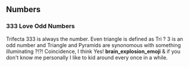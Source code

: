 ## Numbers

### 333 Love Odd Numbers

Trifecta 333 is always the number. Even triangle is defined as Tri ? 3 is an odd number and Triangle and Pyramids are synonomous with something illuminating ?!?!
Coincidence, I think Yes!  **brain_explosion_emoji** & if you don't know me personally I like to kid around every once in a while.